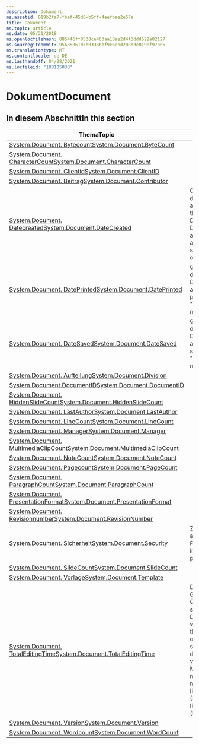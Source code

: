 ```yaml
---
description: Dokument
ms.assetid: 019b2fa7-fbaf-45d6-b5ff-4eefbae2e57a
title: Dokument
ms.topic: article
ms.date: 05/31/2018
ms.openlocfilehash: 885446ff8538ce463aa18ae2d4f3ddd522a82127
ms.sourcegitcommit: 95685061d5b0333bbf9e6ebd208dde8190f97005
ms.translationtype: MT
ms.contentlocale: de-DE
ms.lasthandoff: 04/28/2021
ms.locfileid: "108105038"
---
```

# <a name="document"></a><span data-ttu-id="33be7-103">Dokument</span><span class="sxs-lookup"><span data-stu-id="33be7-103">Document</span></span>

## <a name="in-this-section"></a><span data-ttu-id="33be7-104">In diesem Abschnitt</span><span class="sxs-lookup"><span data-stu-id="33be7-104">In this section</span></span>



| <span data-ttu-id="33be7-105">Thema</span><span class="sxs-lookup"><span data-stu-id="33be7-105">Topic</span></span>                                                                                                  | <span data-ttu-id="33be7-106">BESCHREIBUNG</span><span class="sxs-lookup"><span data-stu-id="33be7-106">Description</span></span>                                                                                                                                                                                                                              |
|--------------------------------------------------------------------------------------------------------|------------------------------------------------------------------------------------------------------------------------------------------------------------------------------------------------------------------------------------------|
| [<span data-ttu-id="33be7-107">System.Document. Bytecount</span><span class="sxs-lookup"><span data-stu-id="33be7-107">System.Document.ByteCount</span></span>](./props-system-document-bytecount.md)<br/>                     |                                                                                                                                                                                                                                          |
| [<span data-ttu-id="33be7-108">System.Document. CharacterCount</span><span class="sxs-lookup"><span data-stu-id="33be7-108">System.Document.CharacterCount</span></span>](./props-system-document-charactercount.md)<br/>           |                                                                                                                                                                                                                                          |
| [<span data-ttu-id="33be7-109">System.Document. Clientid</span><span class="sxs-lookup"><span data-stu-id="33be7-109">System.Document.ClientID</span></span>](./props-system-document-clientid.md)<br/>                       |                                                                                                                                                                                                                                          |
| [<span data-ttu-id="33be7-110">System.Document. Beitrag</span><span class="sxs-lookup"><span data-stu-id="33be7-110">System.Document.Contributor</span></span>](./props-system-document-contributor.md)<br/>                 |                                                                                                                                                                                                                                          |
| [<span data-ttu-id="33be7-111">System.Document. Datecreated</span><span class="sxs-lookup"><span data-stu-id="33be7-111">System.Document.DateCreated</span></span>](./props-system-document-datecreated.md)<br/>                 | <span data-ttu-id="33be7-112">Gibt das Datum und die Uhrzeit der Erstellung eines Dokuments an.</span><span class="sxs-lookup"><span data-stu-id="33be7-112">Indicates the date and time that a document was created.</span></span> <span data-ttu-id="33be7-113">Diese Informationen werden im Dokument gespeichert und nicht aus dem Dateisystem abgerufen.</span><span class="sxs-lookup"><span data-stu-id="33be7-113">This information is stored in the document, not obtained from the file system.</span></span><br/>                                                                                       |
| [<span data-ttu-id="33be7-114">System.Document. DatePrinted</span><span class="sxs-lookup"><span data-stu-id="33be7-114">System.Document.DatePrinted</span></span>](./props-system-document-dateprinted.md)<br/>                 | <span data-ttu-id="33be7-115">Gibt das Datum und die Uhrzeit des letzten Drucks des Dokuments an.</span><span class="sxs-lookup"><span data-stu-id="33be7-115">Indicates the date and time the document was last printed.</span></span> <span data-ttu-id="33be7-116">Der Legacyname lautet "DocLastPrinted".</span><span class="sxs-lookup"><span data-stu-id="33be7-116">The legacy name is "DocLastPrinted".</span></span><br/>                                                                                                                               |
| [<span data-ttu-id="33be7-117">System.Document. DateSaved</span><span class="sxs-lookup"><span data-stu-id="33be7-117">System.Document.DateSaved</span></span>](./props-system-document-datesaved.md)<br/>                     | <span data-ttu-id="33be7-118">Gibt das Datum und die Uhrzeit des letzten Speicherns des Dokuments an.</span><span class="sxs-lookup"><span data-stu-id="33be7-118">Indicates the date and time the document was last saved.</span></span> <span data-ttu-id="33be7-119">Der Legacyname lautet "DocLastSavedTm".</span><span class="sxs-lookup"><span data-stu-id="33be7-119">The legacy name is "DocLastSavedTm".</span></span><br/>                                                                                                                                 |
| [<span data-ttu-id="33be7-120">System.Document. Aufteilung</span><span class="sxs-lookup"><span data-stu-id="33be7-120">System.Document.Division</span></span>](./props-system-document-division.md)<br/>                       |                                                                                                                                                                                                                                          |
| [<span data-ttu-id="33be7-121">System.Document.DocumentID</span><span class="sxs-lookup"><span data-stu-id="33be7-121">System.Document.DocumentID</span></span>](./props-system-document-documentid.md)<br/>                   |                                                                                                                                                                                                                                          |
| [<span data-ttu-id="33be7-122">System.Document. HiddenSlideCount</span><span class="sxs-lookup"><span data-stu-id="33be7-122">System.Document.HiddenSlideCount</span></span>](./props-system-document-hiddenslidecount.md)<br/>       |                                                                                                                                                                                                                                          |
| [<span data-ttu-id="33be7-123">System.Document. LastAuthor</span><span class="sxs-lookup"><span data-stu-id="33be7-123">System.Document.LastAuthor</span></span>](./props-system-document-lastauthor.md)<br/>                   |                                                                                                                                                                                                                                          |
| [<span data-ttu-id="33be7-124">System.Document. LineCount</span><span class="sxs-lookup"><span data-stu-id="33be7-124">System.Document.LineCount</span></span>](./props-system-document-linecount.md)<br/>                     |                                                                                                                                                                                                                                          |
| [<span data-ttu-id="33be7-125">System.Document. Manager</span><span class="sxs-lookup"><span data-stu-id="33be7-125">System.Document.Manager</span></span>](./props-system-document-manager.md)<br/>                         |                                                                                                                                                                                                                                          |
| [<span data-ttu-id="33be7-126">System.Document. MultimediaClipCount</span><span class="sxs-lookup"><span data-stu-id="33be7-126">System.Document.MultimediaClipCount</span></span>](./props-system-document-multimediaclipcount.md)<br/> |                                                                                                                                                                                                                                          |
| [<span data-ttu-id="33be7-127">System.Document. NoteCount</span><span class="sxs-lookup"><span data-stu-id="33be7-127">System.Document.NoteCount</span></span>](./props-system-document-notecount.md)<br/>                     |                                                                                                                                                                                                                                          |
| [<span data-ttu-id="33be7-128">System.Document. Pagecount</span><span class="sxs-lookup"><span data-stu-id="33be7-128">System.Document.PageCount</span></span>](./props-system-document-pagecount.md)<br/>                     |                                                                                                                                                                                                                                          |
| [<span data-ttu-id="33be7-129">System.Document. ParagraphCount</span><span class="sxs-lookup"><span data-stu-id="33be7-129">System.Document.ParagraphCount</span></span>](./props-system-document-paragraphcount.md)<br/>           |                                                                                                                                                                                                                                          |
| [<span data-ttu-id="33be7-130">System.Document. PresentationFormat</span><span class="sxs-lookup"><span data-stu-id="33be7-130">System.Document.PresentationFormat</span></span>](./props-system-document-presentationformat.md)<br/>   |                                                                                                                                                                                                                                          |
| [<span data-ttu-id="33be7-131">System.Document. Revisionnumber</span><span class="sxs-lookup"><span data-stu-id="33be7-131">System.Document.RevisionNumber</span></span>](./props-system-document-revisionnumber.md)<br/>           |                                                                                                                                                                                                                                          |
| [<span data-ttu-id="33be7-132">System.Document. Sicherheit</span><span class="sxs-lookup"><span data-stu-id="33be7-132">System.Document.Security</span></span>](./props-system-document-security.md)<br/>                       | <span data-ttu-id="33be7-133">Zugriffssteuerungsinformationen aus dem SummaryInfo-Propset</span><span class="sxs-lookup"><span data-stu-id="33be7-133">Access control information, from SummaryInfo propset</span></span><br/>                                                                                                                                                                          |
| [<span data-ttu-id="33be7-134">System.Document. SlideCount</span><span class="sxs-lookup"><span data-stu-id="33be7-134">System.Document.SlideCount</span></span>](./props-system-document-slidecount.md)<br/>                   |                                                                                                                                                                                                                                          |
| [<span data-ttu-id="33be7-135">System.Document. Vorlage</span><span class="sxs-lookup"><span data-stu-id="33be7-135">System.Document.Template</span></span>](./props-system-document-template.md)<br/>                       |                                                                                                                                                                                                                                          |
| [<span data-ttu-id="33be7-136">System.Document. TotalEditingTime</span><span class="sxs-lookup"><span data-stu-id="33be7-136">System.Document.TotalEditingTime</span></span>](./props-system-document-totaleditingtime.md)<br/>       | <span data-ttu-id="33be7-137">Diese Eigenschaft stellt die Gesamtzeit zwischen jedem Öffnen und Speichern dar, die seit der Erstellung des Dokuments gesammelt wurde.</span><span class="sxs-lookup"><span data-stu-id="33be7-137">This property represents the total time between each open and save, accumulated since the creation of the document.</span></span> <span data-ttu-id="33be7-138">Dies wird in Einheiten von 100 ns und nicht in Millisekunden gemessen.</span><span class="sxs-lookup"><span data-stu-id="33be7-138">This is measured in 100ns units, not milliseconds.</span></span> <span data-ttu-id="33be7-139">VT \_ FILETIME für IPropertySetStorage-Handler (Legacy)</span><span class="sxs-lookup"><span data-stu-id="33be7-139">VT\_FILETIME for IPropertySetStorage handlers (legacy)</span></span><br/> |
| [<span data-ttu-id="33be7-140">System.Document. Version</span><span class="sxs-lookup"><span data-stu-id="33be7-140">System.Document.Version</span></span>](./props-system-document-version.md)<br/>                         |                                                                                                                                                                                                                                          |
| [<span data-ttu-id="33be7-141">System.Document. Wordcount</span><span class="sxs-lookup"><span data-stu-id="33be7-141">System.Document.WordCount</span></span>](./props-system-document-wordcount.md)<br/>                     |                                                                                                                                                                                                                                          |



 

 

 
